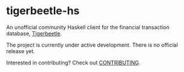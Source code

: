# tigerbeetle-hs #

An unofficial community Haskell client for the financial transaction
database, [Tigerbeetle](https://tigerbeetle.com/).

The project is currently under active development.  There is no
official release yet.

Interested in contributing? Check out [CONTRIBUTING](CONTRIBUTING.md).
